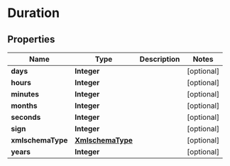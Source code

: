 

# Duration


## Properties

| Name | Type | Description | Notes |
|------------ | ------------- | ------------- | -------------|
|**days** | **Integer** |  |  [optional] |
|**hours** | **Integer** |  |  [optional] |
|**minutes** | **Integer** |  |  [optional] |
|**months** | **Integer** |  |  [optional] |
|**seconds** | **Integer** |  |  [optional] |
|**sign** | **Integer** |  |  [optional] |
|**xmlschemaType** | [**XmlschemaType**](XmlschemaType.md) |  |  [optional] |
|**years** | **Integer** |  |  [optional] |



